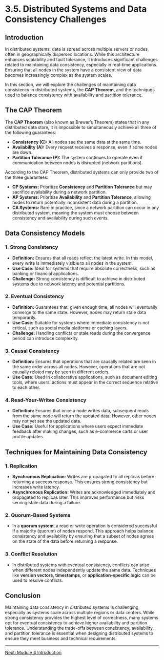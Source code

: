 # 3.5. Distributed Systems and Data Consistency Challenges

## Introduction

In distributed systems, data is spread across multiple servers or nodes, often in geographically dispersed locations. While this architecture enhances scalability and fault tolerance, it introduces significant challenges related to maintaining data consistency, especially in real-time applications. Ensuring that all nodes in the system have a consistent view of data becomes increasingly complex as the system scales.

In this section, we will explore the challenges of maintaining data consistency in distributed systems, the **CAP Theorem**, and the techniques used to balance consistency with availability and partition tolerance.

## The CAP Theorem

The **CAP Theorem** (also known as Brewer’s Theorem) states that in any distributed data store, it is impossible to simultaneously achieve all three of the following guarantees:
- **Consistency (C):** All nodes see the same data at the same time.
- **Availability (A):** Every request receives a response, even if some nodes are down.
- **Partition Tolerance (P):** The system continues to operate even if communication between nodes is disrupted (network partitions).

According to the CAP Theorem, distributed systems can only provide two of the three guarantees:
- **CP Systems:** Prioritize **Consistency** and **Partition Tolerance** but may sacrifice availability during a network partition.
- **AP Systems:** Prioritize **Availability** and **Partition Tolerance**, allowing nodes to return potentially inconsistent data during a partition.
- **CA Systems:** Rare in practice, since a network partition can occur in any distributed system, meaning the system must choose between consistency and availability during such events.

## Data Consistency Models

### 1. **Strong Consistency**
- **Definition:** Ensures that all reads reflect the latest write. In this model, every write is immediately visible to all nodes in the system.
- **Use Case:** Ideal for systems that require absolute correctness, such as banking or financial applications.
- **Challenge:** Strong consistency is difficult to achieve in distributed systems due to network latency and potential partitions.

### 2. **Eventual Consistency**
- **Definition:** Guarantees that, given enough time, all nodes will eventually converge to the same state. However, nodes may return stale data temporarily.
- **Use Case:** Suitable for systems where immediate consistency is not critical, such as social media platforms or caching layers.
- **Challenge:** Handling conflicts or stale reads during the convergence period can introduce complexity.

### 3. **Causal Consistency**
- **Definition:** Ensures that operations that are causally related are seen in the same order across all nodes. However, operations that are not causally related may be seen in different orders.
- **Use Case:** Used in collaborative applications, such as document editing tools, where users’ actions must appear in the correct sequence relative to each other.

### 4. **Read-Your-Writes Consistency**
- **Definition:** Ensures that once a node writes data, subsequent reads from the same node will return the updated data. However, other nodes may not yet see the updated data.
- **Use Case:** Useful for applications where users expect immediate feedback after making changes, such as e-commerce carts or user profile updates.

## Techniques for Maintaining Data Consistency

### 1. **Replication**
- **Synchronous Replication:** Writes are propagated to all replicas before returning a success response. This ensures strong consistency but increases write latency.
- **Asynchronous Replication:** Writes are acknowledged immediately and propagated to replicas later. This improves performance but risks serving stale data during a failure.

### 2. **Quorum-Based Systems**
- In a **quorum system**, a read or write operation is considered successful if a majority (quorum) of nodes respond. This approach helps balance consistency and availability by ensuring that a subset of nodes agrees on the state of the data before returning a response.

### 3. **Conflict Resolution**
- In distributed systems with eventual consistency, conflicts can arise when different nodes independently update the same data. Techniques like **version vectors**, **timestamps**, or **application-specific logic** can be used to resolve conflicts.

## Conclusion

Maintaining data consistency in distributed systems is challenging, especially as systems scale across multiple regions or data centers. While strong consistency provides the highest level of correctness, many systems opt for eventual consistency to achieve higher availability and partition tolerance. Understanding the trade-offs between consistency, availability, and partition tolerance is essential when designing distributed systems to ensure they meet business and technical requirements.

---

[Next: Module 4 Introduction](../module_4/module_4_intro.md)
